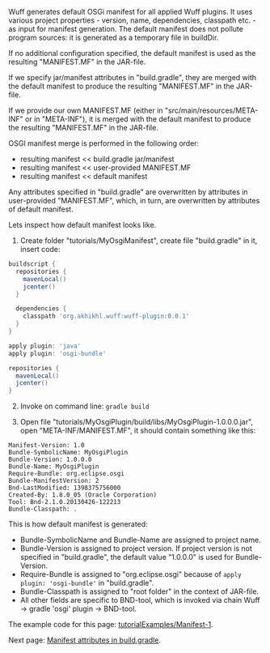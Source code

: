 Wuff generates default OSGi manifest for all applied Wuff plugins. It uses various project properties - version, name, dependencies, classpath etc. - as input for manifest generation. The default manifest does not pollute program sources: it is generated as a temporary file in buildDir.

If no additional configuration specified, the default manifest is used as the resulting "MANIFEST.MF" in the JAR-file.

If we specify jar/manifest attributes in "build.gradle", they are merged with the default manifest to produce the resulting "MANIFEST.MF" in the JAR-file.

If we provide our own MANIFEST.MF (either in "src/main/resources/META-INF" or in "META-INF"), it is merged with the default manifest to produce the resulting "MANIFEST.MF" in the JAR-file.

OSGI manifest merge is performed in the following order:

- resulting manifest << build.gradle jar/manifest
- resulting manifest << user-provided MANIFEST.MF
- resulting manifest << default manifest

Any attributes specified in "build.gradle" are overwritten by attributes in user-provided "MANIFEST.MF", which, in turn, are overwritten by attributes of default manifest.

Lets inspect how default manifest looks like.

1. Create folder "tutorials/MyOsgiManifest", create file "build.gradle" in it, insert code:

  ```groovy
  buildscript {
    repositories {
      mavenLocal()
      jcenter()
    }

    dependencies {
      classpath 'org.akhikhl.wuff:wuff-plugin:0.0.1'
    }
  }

  apply plugin: 'java'
  apply plugin: 'osgi-bundle'

  repositories {
    mavenLocal()
    jcenter()
  }
  ```

2. Invoke on command line: `gradle build`

3. Open file "tutorials/MyOsgiPlugin/build/libs/MyOsgiPlugin-1.0.0.0.jar", open "META-INF/MANIFEST.MF", it should contain something like this:

  ```
  Manifest-Version: 1.0
  Bundle-SymbolicName: MyOsgiPlugin
  Bundle-Version: 1.0.0.0
  Bundle-Name: MyOsgiPlugin
  Require-Bundle: org.eclipse.osgi
  Bundle-ManifestVersion: 2
  Bnd-LastModified: 1398375756000
  Created-By: 1.8.0_05 (Oracle Corporation)
  Tool: Bnd-2.1.0.20130426-122213
  Bundle-Classpath: .
  ```
  
  This is how default manifest is generated:

  - Bundle-SymbolicName and Bundle-Name are assigned to project name.
  - Bundle-Version is assigned to project version. If project version is not specified in "build.gradle", the default value "1.0.0.0" is used for Bundle-Version.
  - Require-Bundle is assigned to "org.eclipse.osgi" because of `apply plugin: 'osgi-bundle'` in "build.gradle".
  - Bundle-Classpath is assigned to "root folder" in the context of JAR-file.
  - All other fields are specific to BND-tool, which is invoked via chain Wuff -> gradle 'osgi' plugin -> BND-tool.

The example code for this page: [tutorialExamples/Manifest-1](../tree/master/tutorialExamples/Manifest-1).

Next page: [Manifest attributes in build.gradle](Manifest-attributes-in-build.gradle).